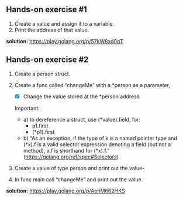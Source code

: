 ## Hands-on exercise #1
1. Create a value and assign it to a variable.
2. Print the address of that value.

**solution:** https://play.golang.org/p/57kW8xd0qT

## Hands-on exercise #2
1. Create a person struct.
2. Create a func called “changeMe” with a *person as a parameter,
    
     -[x] Change the value stored at the *person address.
     
     Important: 
     - a) to dereference a struct, use (*value).field, for:
         - p1.first 
         - (*p1).first
     - b) “As an exception, if the type of x is a named pointer type and (*x).f is a valid selector expression denoting a field (but not a method), x.f is shorthand for (*x).f.” (https://golang.org/ref/spec#Selectors)
3. Create a value of type person and print out the value-
4. In func main call “changeMe” and print out the value.

**solution:** https://play.golang.org/p/AehM662HKS
